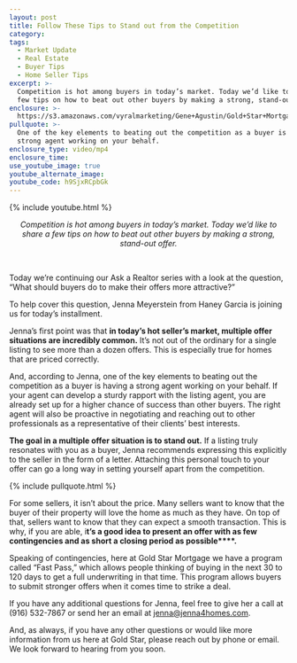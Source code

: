 ```yaml
---
layout: post
title: Follow These Tips to Stand out from the Competition
category:
tags:
  - Market Update
  - Real Estate
  - Buyer Tips
  - Home Seller Tips
excerpt: >-
  Competition is hot among buyers in today’s market. Today we’d like to share a
  few tips on how to beat out other buyers by making a strong, stand-out offer.
enclosure: >-
  https://s3.amazonaws.com/vyralmarketing/Gene+Agustin/Gold+Star+Mortgage+Financial-+What+makes+a+strong+offer%253F.mp4
pullquote: >-
  One of the key elements to beating out the competition as a buyer is having a
  strong agent working on your behalf.
enclosure_type: video/mp4
enclosure_time:
use_youtube_image: true
youtube_alternate_image:
youtube_code: h9SjxRCpbGk
---
```


{% include youtube.html %}

<center><em>Competition is hot among buyers in today&rsquo;s market. Today we&rsquo;d like to share a few tips on how to beat out other buyers by making a strong, stand-out offer.</em></center>

&nbsp;

Today we’re continuing our Ask a Realtor series with a look at the question, “What should buyers do to make their offers more attractive?”

To help cover this question, Jenna Meyerstein from Haney Garcia is joining us for today’s installment.&nbsp;

Jenna’s first point was that **in today’s hot seller’s market, multiple offer situations are incredibly common.** It’s not out of the ordinary for a single listing to see more than a dozen offers. This is especially true for homes that are priced correctly.&nbsp;

And, according to Jenna, one of the key elements to beating out the competition as a buyer is having a strong agent working on your behalf. If your agent can develop a sturdy rapport with the listing agent, you are already set up for a higher chance of success than other buyers. The right agent will also be proactive in negotiating and reaching out to other professionals as a representative of their clients’ best interests.&nbsp;

**The goal in a multiple offer situation is to stand out.** If a listing truly resonates with you as a buyer, Jenna recommends expressing this explicitly to the seller in the form of a letter. Attaching this personal touch to your offer can go a long way in setting yourself apart from the competition.&nbsp;

{% include pullquote.html %}

For some sellers, it isn’t about the price. Many sellers want to know that the buyer of their property will love the home as much as they have. On top of that, sellers want to know that they can expect a smooth transaction. This is why, if you are able, i**t’s a good idea to present an offer with as few contingencies and as short a closing period as possible****.&nbsp;**

Speaking of contingencies, here at Gold Star Mortgage we have a program called “Fast Pass,” which allows people thinking of buying in the next 30 to 120 days to get a full underwriting in that time. This program allows buyers to submit stronger offers when it comes time to strike a deal.&nbsp;

If you have any additional questions for Jenna, feel free to give her a call at (916) 532-7867 or send her an email at [jenna@jenna4homes.com](mailto:jenna@jenna4homes.com).

And, as always, if you have any other questions or would like more information from us here at Gold Star, please reach out by phone or email. We look forward to hearing from you soon.